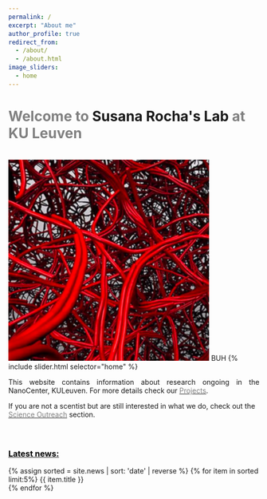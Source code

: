 ```yaml
---
permalink: /
excerpt: "About me"
author_profile: true
redirect_from:
  - /about/
  - /about.html
image_sliders:
  - home
---
```

<h1><span style="color:gray">Welcome to </span>Susana Rocha's Lab<span style="color:gray"> at KU Leuven</span></h1>
<br>
<img src='/images/check.png' style='width: 80%'>
BUH
{% include slider.html selector="home" %}

<br>
<p align= "justify">
This website contains information about research ongoing in the NanoCenter, KULeuven.
For more details check our <a href="{{site.github.url}}/projects"><span style="color:gray">Projects</span></a>.

If you are not a scentist but are still interested in what we do, check out the <a href="{{site.github.url}}/outreach"><span style="color:gray">Science Outreach</span></a> section.
<br>
<br>
<hr-bold>


<div style="text-align:left; vertical-align: middle border-left: 500px">
<h3><br><a href="{{site.github.url}}/news"><span style="color:black">Latest news:</span></a></h3>
{% assign sorted = site.news | sort: 'date' | reverse %}
{% for item in sorted limit:5%}
{{ item.title }}<br>
{% endfor %}
<br>
</div>
<br>
